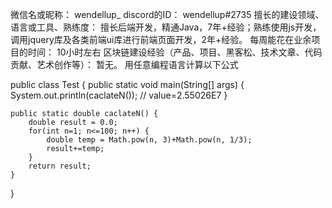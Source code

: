 微信名或昵称： wendellup_
discord的ID： wendellup#2735
擅长的建设领域、语言或工具、熟练度： 擅长后端开发，精通Java，7年+经验；熟练使用js开发，调用jquery库及各类前端ui库进行前端页面开发，2年+经验。
每周能花在业余项目的时间： 10小时左右
区块链建设经验（产品、项目、黑客松、技术文章、代码贡献、艺术创作等）： 暂无。
用任意编程语言计算以下公式 



public class Test {
	public static void main(String[] args) {
		System.out.println(caclateN()); // value=2.55026E7
	}
	
	public static double caclateN() {
		double result = 0.0;
		for(int n=1; n<=100; n++) {
			double temp = Math.pow(n, 3)+Math.pow(n, 1/3);
			result+=temp;
		}
		return result;
	}
}
